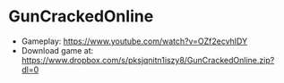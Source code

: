 # GunCrackedOnline
* Gameplay: https://www.youtube.com/watch?v=OZf2ecvhIDY
* Download game at: https://www.dropbox.com/s/pksjqnitn1iszy8/GunCrackedOnline.zip?dl=0

